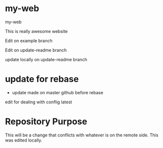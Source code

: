 # my-web

my-web

This is really awesome website

Edit on example branch

Edit on update-readme branch

update locally on update-readme branch

# update for rebase
- update made on master github before rebase

edit for dealing with conflig latest

# Repository Purpose
This will be a change that conflicts
with whatever is on the remote side.
This was edited locally.
